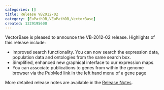 ```yaml
---
categories: []
title: Release VB2012-02
category: [EuPathDB,VEuPathDB,VectorBase]
created: 1329195600
---
```

VectorBase is pleased to announce the VB-2012-02 release. Highlights of this release include:
<ul>
<li>Improved search functionality. You can now search the expression data, population data and ontologies from the same search box.
<li>Simplified, enhanced new graphical interface to our expression maps.
<li>You can associate publications to genes from within the genome browser via the PubMed link in the left hand menu of a gene page
</ul>
More detailed release notes are available in the <a href="/release/release-vb2012-02">Release Notes</a>.
